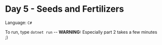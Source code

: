 # Day 5 - Seeds and Fertilizers

Language: `C#`

To run, type `dotnet run` -- **WARNING:** Especially part 2 takes a few minutes ;)
